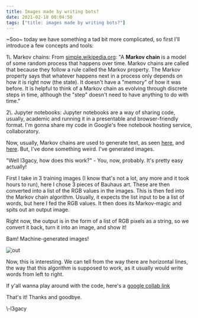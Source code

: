 ```yaml
---
title: Images made by writing bots?
date: 2021-02-18 00:04:50
tags: ["title: images made by writing bots?"]
---
```


~Soo~ today we have something a tad bit more complicated, so first I\'ll introduce a few concepts and tools:



1\\. Markov chains: From [simple.wikipedia.org](https://simple.wikipedia.org/wiki/Markov_chain): "A **Markov chain** is a model of some random process that happens over time. Markov chains are called that because they follow a rule called the Markov property. The Markov property says that whatever happens next in a process only depends on how it is right now (the state). It doesn\'t have a "memory" of how it was before. It is helpful to think of a Markov chain as evolving through discrete steps in time, although the "step" doesn\'t need to have anything to do with time."  

  



2\\. Jupyter notebooks: Jupyter notebooks are a way of sharing code, usually, academic and running it in a presentable and browser-friendly format. I\'m gonna share my code in Google\'s free notebook hosting service, collaboratory.



Now, usually, Markov chains are used to generate text, as seen [here](https://towardsdatascience.com/simulating-text-with-markov-chains-in-python-1a27e6d13fc6), and [here](https://www.kdnuggets.com/2019/11/markov-chains-train-text-generation.html). But, I\'ve done something weird. I\'ve generated images.



"Well l3gacy, how does this work?" - You, now, probably. It\'s pretty easy actually!



First I take in 3 training images (I know that\'s not a lot, any more and it took hours to run), here I chose 3 pieces of Bauhaus art. These are then converted into a list of the RGB values in the images. This is then fed into the Markov chain algorithm. Usually, it expects the list input to be a list of words, but here I fed the RGB values. It then does its Markov-magic and spits out an output image.



Right now, the output is in the form of a list of RGB pixels as a string, so we convert it back, turn it into an image, and show it!



Bam! Machine-generated images!



![out](https://i.ibb.co/1QDxDXZ/out.png)



Now, this is interesting. We can tell from the way there are horizontal lines, the way that this algorithm is supposed to work, as it usually would write words from left to right.



If y\'all wanna play around with the code, here\'s a [google collab link](https://colab.research.google.com/drive/1XB0W5QB5iStSwtMCCCPBHz5AxMkNXUYP)



That\'s it! Thanks and goodbye.



\\-l3gacy
